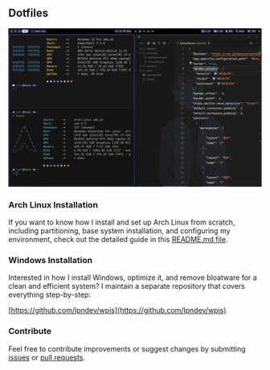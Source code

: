 ## Dotfiles

<img src="/.github/preview.png" alt="Desktop Image" width="600">

### Arch Linux Installation

If you want to know how I install and set up Arch Linux from scratch, including partitioning, base system installation, and configuring my environment, check out the detailed guide in this [README.md file](/arch/README.md).

### Windows Installation

Interested in how I install Windows, optimize it, and remove bloatware for a clean and efficient system? I maintain a separate repository that covers everything step-by-step:

[https://github.com/lpndev/wpis](https://github.com/lpndev/wpis)

### Contribute

Feel free to contribute improvements or suggest changes by submitting [issues](https://github.com/lpndev/dotfiles/issues) or [pull requests](https://github.com/lpndev/dotfiles/pulls).
